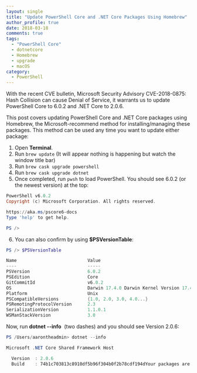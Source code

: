 ```yaml
---
layout: single
title: "Update PowerShell Core and .NET Core Packages Using Homebrew"
author_profile: true
date: 2018-03-18
comments: true
tags:
  - "PowerShell Core"
  - dotnetcore
  - Homebrew
  - upgrade
  - macOS
category:
  - PowerShell
---
```


With the recent CVE bulletin, Microsoft Security Advisory CVE-2018-0875: Hash Collision can cause Denial of Service, it warrants us to update PowerShell Core to 6.0.2 and .NET Core to 2.0.6.

This post covers updating PowerShell Core and .NET Core packages using Homebrew, the Microsoft-recommend method for installing/managing these packages. This method can be used any time you want to update either package:

1. Open **Terminal**.
2. Run ```brew update``` (It will appear nothing is happening but watch the window title bar)
3. Run ```brew cask upgrade powershell```
4. Run ```brew cask upgrade dotnet```
5. Once completed, run ```pwsh``` to load PowerShell. You should see 6.0.2 (or the newest version) at the top:

```powershell
PowerShell v6.0.2
Copyright (c) Microsoft Corporation. All rights reserved.

https://aka.ms/pscore6-docs
Type 'help' to get help.

PS />
```

6. You can also confirm by using **$PSVersionTable**:

```powershell
PS /> $PSVersionTable                                               

Name                           Value                                           
----                           -----                                           
PSVersion                      6.0.2                                           
PSEdition                      Core                                            
GitCommitId                    v6.0.2                                          
OS                             Darwin 17.4.0 Darwin Kernel Version 17.4.0: S...
Platform                       Unix                                            
PSCompatibleVersions           {1.0, 2.0, 3.0, 4.0...}                         
PSRemotingProtocolVersion      2.3                                             
SerializationVersion           1.1.0.1                                         
WSManStackVersion              3.0
```

Now, run **dotnet --info**  (two dashes) and you should see Version 2.0.6:

```powershell
PS /Users/aarontheadmin> dotnet --info                                                 

Microsoft .NET Core Shared Framework Host

  Version  : 2.0.6
  Build    : 74b1c703813c8910df5b96f304b0f2b78cdf194dYour packages are officially updated.
```
